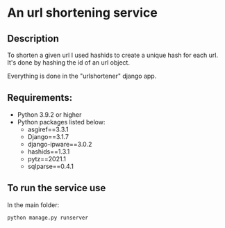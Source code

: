 # An url shortening service

## Description

To shorten a given url I used hashids to create a unique hash for each url. It's done by hashing the id of an url object.

Everything is done in the "urlshortener" django app.

## Requirements:
* Python 3.9.2 or higher
* Python packages listed below:
  * asgiref==3.3.1
  * Django==3.1.7
  * django-ipware==3.0.2
  * hashids==1.3.1
  * pytz==2021.1
  * sqlparse==0.4.1

## To run the service use

In the main folder:

	python manage.py runserver